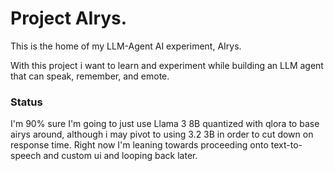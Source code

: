 # Project AIrys.

This is the home of my LLM-Agent AI experiment, AIrys.

With this project i want to learn and experiment while building an LLM agent that can speak, remember, and emote.

### Status

I'm 90% sure I'm going to just use Llama 3 8B quantized with qlora to base airys around, although i may pivot to using 3.2 3B in order to cut down on response time. Right now I'm leaning towards proceeding onto text-to-speech and custom ui and looping back later.
